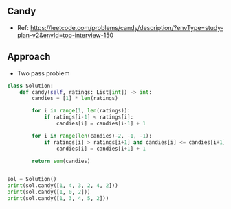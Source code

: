 ## Candy
- Ref: https://leetcode.com/problems/candy/description/?envType=study-plan-v2&envId=top-interview-150

## Approach
- Two pass problem

```py
class Solution:
    def candy(self, ratings: List[int]) -> int:
        candies = [1] * len(ratings)

        for i in range(1, len(ratings)):
            if ratings[i-1] < ratings[i]:
                candies[i] = candies[i-1] + 1

        for i in range(len(candies)-2, -1, -1):
            if ratings[i] > ratings[i+1] and candies[i] <= candies[i+1]:
                candies[i] = candies[i+1] + 1

        return sum(candies)


sol = Solution()
print(sol.candy([1, 4, 3, 2, 4, 2]))
print(sol.candy([1, 0, 2]))
print(sol.candy([1, 3, 4, 5, 2]))

```